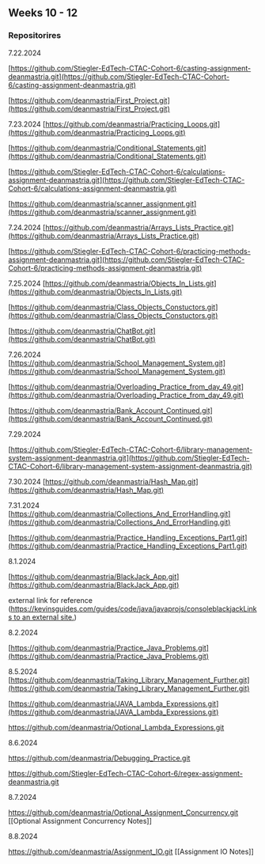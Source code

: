 <h2>Weeks 10 - 12</h2>
<h3>Repositorires</h3>

7.22.2024

[https://github.com/Stiegler-EdTech-CTAC-Cohort-6/casting-assignment-deanmastria.git](https://github.com/Stiegler-EdTech-CTAC-Cohort-6/casting-assignment-deanmastria.git)

[https://github.com/deanmastria/First_Project.git](https://github.com/deanmastria/First_Project.git)

7.23.2024
[https://github.com/deanmastria/Practicing_Loops.git](https://github.com/deanmastria/Practicing_Loops.git)

[https://github.com/deanmastria/Conditional_Statements.git](https://github.com/deanmastria/Conditional_Statements.git)

[https://github.com/Stiegler-EdTech-CTAC-Cohort-6/calculations-assignment-deanmastria.git](https://github.com/Stiegler-EdTech-CTAC-Cohort-6/calculations-assignment-deanmastria.git)

[https://github.com/deanmastria/scanner_assignment.git](https://github.com/deanmastria/scanner_assignment.git)


7.24.2024
[https://github.com/deanmastria/Arrays_Lists_Practice.git](https://github.com/deanmastria/Arrays_Lists_Practice.git)

[https://github.com/Stiegler-EdTech-CTAC-Cohort-6/practicing-methods-assignment-deanmastria.git](https://github.com/Stiegler-EdTech-CTAC-Cohort-6/practicing-methods-assignment-deanmastria.git)

7.25.2024
[https://github.com/deanmastria/Objects_In_Lists.git](https://github.com/deanmastria/Objects_In_Lists.git)

[https://github.com/deanmastria/Class_Objects_Constuctors.git](https://github.com/deanmastria/Class_Objects_Constuctors.git)

[https://github.com/deanmastria/ChatBot.git](https://github.com/deanmastria/ChatBot.git)

7.26.2024
[https://github.com/deanmastria/School_Management_System.git](https://github.com/deanmastria/School_Management_System.git)

[https://github.com/deanmastria/Overloading_Practice_from_day_49.git](https://github.com/deanmastria/Overloading_Practice_from_day_49.git)

[https://github.com/deanmastria/Bank_Account_Continued.git](https://github.com/deanmastria/Bank_Account_Continued.git)

7.29.2024

[https://github.com/Stiegler-EdTech-CTAC-Cohort-6/library-management-system-assignment-deanmastria.git](https://github.com/Stiegler-EdTech-CTAC-Cohort-6/library-management-system-assignment-deanmastria.git)

7.30.2024
[https://github.com/deanmastria/Hash_Map.git](https://github.com/deanmastria/Hash_Map.git)

7.31.2024
[https://github.com/deanmastria/Collections_And_ErrorHandling.git](https://github.com/deanmastria/Collections_And_ErrorHandling.git)

[https://github.com/deanmastria/Practice_Handling_Exceptions_Part1.git](https://github.com/deanmastria/Practice_Handling_Exceptions_Part1.git)

8.1.2024

[https://github.com/deanmastria/BlackJack_App.git](https://github.com/deanmastria/BlackJack_App.git)

external link for reference
([https://kevinsguides.com/guides/code/java/javaprojs/consoleblackjackLinks to an external site.](https://kevinsguides.com/guides/code/java/javaprojs/consoleblackjack))


8.2.2024

[https://github.com/deanmastria/Practice_Java_Problems.git](https://github.com/deanmastria/Practice_Java_Problems.git)

8.5.2024
[https://github.com/deanmastria/Taking_Library_Management_Further.git](https://github.com/deanmastria/Taking_Library_Management_Further.git)

[https://github.com/deanmastria/JAVA_Lambda_Expressions.git](https://github.com/deanmastria/JAVA_Lambda_Expressions.git)

https://github.com/deanmastria/Optional_Lambda_Expressions.git



8.6.2024

https://github.com/deanmastria/Debugging_Practice.git

https://github.com/Stiegler-EdTech-CTAC-Cohort-6/regex-assignment-deanmastria.git

8.7.2024

https://github.com/deanmastria/Optional_Assignment_Concurrency.git
[[Optional Assignment Concurrency Notes]]

8.8.2024

https://github.com/deanmastria/Assignment_IO.git
[[Assignment IO Notes]]
